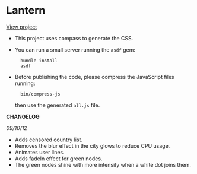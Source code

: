 Lantern
=======

[View project](http://vizzuality.github.com/lantern)

* This project uses compass to generate the CSS.
* You can run a small server running the <code>asdf</code> gem:

        bundle install
        asdf 

* Before publishing the code, please compress the JavaScript files running: 

        bin/compress-js

  then use the generated <code>all.js</code> file.

**CHANGELOG**

*09/10/12*

- Adds censored country list.
- Removes the blur effect in the city glows to reduce CPU usage.
- Animates user lines.
- Adds fadeIn effect for green nodes.
- The green nodes shine with more intensity when a white dot joins them. 
